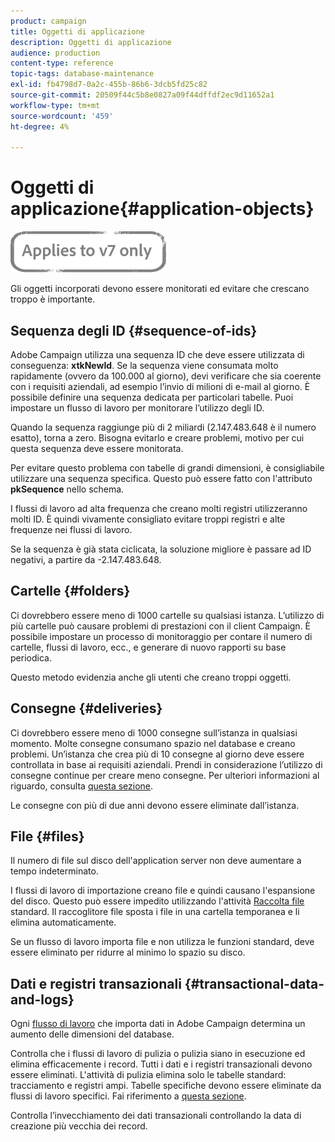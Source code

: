 ```yaml
---
product: campaign
title: Oggetti di applicazione
description: Oggetti di applicazione
audience: production
content-type: reference
topic-tags: database-maintenance
exl-id: fb4798d7-0a2c-455b-86b6-3dcb5fd25c82
source-git-commit: 20509f44c5b8e0827a09f44dffdf2ec9d11652a1
workflow-type: tm+mt
source-wordcount: '459'
ht-degree: 4%

---
```


# Oggetti di applicazione{#application-objects}

![](../../assets/v7-only.svg)

Gli oggetti incorporati devono essere monitorati ed evitare che crescano troppo è importante.

## Sequenza degli ID {#sequence-of-ids}

Adobe Campaign utilizza una sequenza ID che deve essere utilizzata di conseguenza: **xtkNewId**. Se la sequenza viene consumata molto rapidamente (ovvero da 100.000 al giorno), devi verificare che sia coerente con i requisiti aziendali, ad esempio l’invio di milioni di e-mail al giorno. È possibile definire una sequenza dedicata per particolari tabelle. Puoi impostare un flusso di lavoro per monitorare l’utilizzo degli ID.

Quando la sequenza raggiunge più di 2 miliardi (2.147.483.648 è il numero esatto), torna a zero. Bisogna evitarlo e creare problemi, motivo per cui questa sequenza deve essere monitorata.

Per evitare questo problema con tabelle di grandi dimensioni, è consigliabile utilizzare una sequenza specifica. Questo può essere fatto con l&#39;attributo **pkSequence** nello schema.

I flussi di lavoro ad alta frequenza che creano molti registri utilizzeranno molti ID. È quindi vivamente consigliato evitare troppi registri e alte frequenze nei flussi di lavoro.

Se la sequenza è già stata ciclicata, la soluzione migliore è passare ad ID negativi, a partire da -2.147.483.648.

## Cartelle {#folders}

Ci dovrebbero essere meno di 1000 cartelle su qualsiasi istanza. L’utilizzo di più cartelle può causare problemi di prestazioni con il client Campaign. È possibile impostare un processo di monitoraggio per contare il numero di cartelle, flussi di lavoro, ecc., e generare di nuovo rapporti su base periodica.

Questo metodo evidenzia anche gli utenti che creano troppi oggetti.

## Consegne {#deliveries}

Ci dovrebbero essere meno di 1000 consegne sull’istanza in qualsiasi momento. Molte consegne consumano spazio nel database e creano problemi. Un’istanza che crea più di 10 consegne al giorno deve essere controllata in base ai requisiti aziendali. Prendi in considerazione l’utilizzo di consegne continue per creare meno consegne. Per ulteriori informazioni al riguardo, consulta [questa sezione](../../workflow/using/continuous-delivery.md).

Le consegne con più di due anni devono essere eliminate dall’istanza.

## File {#files}

Il numero di file sul disco dell&#39;application server non deve aumentare a tempo indeterminato.

I flussi di lavoro di importazione creano file e quindi causano l&#39;espansione del disco. Questo può essere impedito utilizzando l&#39;attività [Raccolta file](../../workflow/using/file-collector.md) standard. Il raccoglitore file sposta i file in una cartella temporanea e li elimina automaticamente.

Se un flusso di lavoro importa file e non utilizza le funzioni standard, deve essere eliminato per ridurre al minimo lo spazio su disco.

## Dati e registri transazionali {#transactional-data-and-logs}

Ogni [flusso di lavoro](../../workflow/using/data-life-cycle.md#work-table) che importa dati in Adobe Campaign determina un aumento delle dimensioni del database.

Controlla che i flussi di lavoro di pulizia o pulizia siano in esecuzione ed elimina efficacemente i record. Tutti i dati e i registri transazionali devono essere eliminati. L&#39;attività di pulizia elimina solo le tabelle standard: tracciamento e registri ampi. Tabelle specifiche devono essere eliminate da flussi di lavoro specifici. Fai riferimento a [questa sezione](../../workflow/using/monitoring-workflow-execution.md#purging-the-logs).

Controlla l’invecchiamento dei dati transazionali controllando la data di creazione più vecchia dei record.
